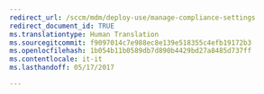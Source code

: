 ```yaml
---
redirect_url: /sccm/mdm/deploy-use/manage-compliance-settings
redirect_document_id: TRUE
ms.translationtype: Human Translation
ms.sourcegitcommit: f9097014c7e988ec8e139e518355c4efb19172b3
ms.openlocfilehash: 1b054b11b0589db7d890b4429bd27a8485d737ff
ms.contentlocale: it-it
ms.lasthandoff: 05/17/2017

---
```


